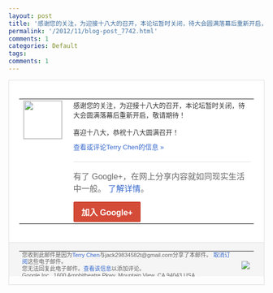 ```yaml
---
layout: post
title: '感谢您的关注，为迎接十八大的召开，本论坛暂时关闭，待大会圆满落幕后重新开启，敬请期...'
permalink: '/2012/11/blog-post_7742.html'
comments: 1
categories: Default
tags: 
comments: 1
---
```

<div style="border:solid 1px #dfdfdf;color:#686868;font:13px Arial"><div style="background-color:#fff;padding:20px;"><table cellpadding="0" cellspacing="0"><tr><td style="padding-right:15px;vertical-align:top"><a href="https://plus.google.com/_/notifications/emlink?emrecipient=110200756825219614165&amp;emid=CIi5-Me3vrMCFWGZTAodFTIAAA&amp;path=%2F108643996575278738906&amp;dt=1352345497512&amp;uob=8"><img height="75" src="https://lh3.googleusercontent.com/-KKRGTyJ5Bl0/AAAAAAAAAAI/AAAAAAAAEEY/jllxqER5dCk/s75-c-k-a/photo.jpg" style="border:solid 1px #cccccc;" width="75"/></a></td><td style="width:578px;color:#333;font:13px Arial;vertical-align:top"><div style="padding-bottom:10px">感谢您的关注，为迎接十八大的召开，本论坛<wbr/>暂时关闭，待大会圆满落幕后重新开启，敬请<wbr/>期待！&nbsp;<br/><br/>喜迎十八大，恭祝十八大圆满召开！</div><a href="https://plus.google.com/_/notifications/emlink?emrecipient=110200756825219614165&amp;emid=CIi5-Me3vrMCFWGZTAodFTIAAA&amp;path=%2F108643996575278738906%2Fposts%2FfNDT1rbVLge%3Fgpinv%3DAMIXal-B0WL2jxkSAzZEh2H7dj8nrTQqxd2QsmumzeeVjsAaOHd7dxIjLOiQOyZTq0rORM5ZUFX6VXQ6dUsYz86mfACcKzfK-EAkH3OUtZQM7Yocja8rQwc&amp;dt=1352345497512&amp;uob=8" style="color:#3366CC;text-decoration:none">查看或评论Terry Chen的信息 »</a><div style="margin-top:20px;border-top:solid 1px #dfdfdf"><div style="padding:15px 0;color:#686868;font:16px Arial">有了 Google+，在网上分享内容就如同现实生活中一般。 <a href="http://www.google.com/+/learnmore/" style="color:#3366CC;text-decoration:none">了解详情</a>。</div><a href="https://plus.google.com/_/notifications/emlink?emrecipient=110200756825219614165&amp;emid=CIi5-Me3vrMCFWGZTAodFTIAAA&amp;path=%2F%3Fgpinv%3DAMIXal-B0WL2jxkSAzZEh2H7dj8nrTQqxd2QsmumzeeVjsAaOHd7dxIjLOiQOyZTq0rORM5ZUFX6VXQ6dUsYz86mfACcKzfK-EAkH3OUtZQM7Yocja8rQwc&amp;dt=1352345497512&amp;uob=8" style="display:inline-block;padding:7px 15px;background-color:#d44b38; color:#fff;font-size:16px; font-weight:bold;border-radius:2px;-webkit-border-radius:2px; -moz-border-radius:2px;border:solid 1px #c43b28; white-space:nowrap;text-decoration:none">加入 Google+</a></div></td></tr></table></div><div style="border-top:solid 1px #dfdfdf;padding:0 20px; background-color:#f5f5f5"><table cellpadding="0" cellspacing="0" style="height:50px"><tbody><tr><td style="vertical-align:middle;width:100%; color:#636363;font:11px Arial; line-height:120%">您收到此邮件是因为<a href="https://plus.google.com/_/notifications/emlink?emrecipient=110200756825219614165&amp;emid=CIi5-Me3vrMCFWGZTAodFTIAAA&amp;path=%2F108643996575278738906%3Fgpinv%3DAMIXal-B0WL2jxkSAzZEh2H7dj8nrTQqxd2QsmumzeeVjsAaOHd7dxIjLOiQOyZTq0rORM5ZUFX6VXQ6dUsYz86mfACcKzfK-EAkH3OUtZQM7Yocja8rQwc&amp;dt=1352345497512&amp;uob=8" style="color:#3366CC;text-decoration:none">Terry Chen</a>与jack29834582t@gmail.com分享了本邮件。 <a href="https://plus.google.com/_/notifications/emlink?emrecipient=110200756825219614165&amp;emid=CIi5-Me3vrMCFWGZTAodFTIAAA&amp;path=%2F_%2Fnonplus%2Femailsettings%3Fgpinv%3DAMIXal-B0WL2jxkSAzZEh2H7dj8nrTQqxd2QsmumzeeVjsAaOHd7dxIjLOiQOyZTq0rORM5ZUFX6VXQ6dUsYz86mfACcKzfK-EAkH3OUtZQM7Yocja8rQwc%26est%3DADH5u8XEntezLCX6BWBO6XqbZQJm-aSGgzjeb9OZOYcJuAQjIHKREBK0ESCAs5RR9mtSbn5l4c4Vt-94IWfbjpRf0M3giCJNqFaUfdjgH7KkWxI3SZV_5Z-Kq9AteMy4OTAEN8Q2y_wYD4ZUnOK_kgIlQg4pppHhwg&amp;dt=1352345497512&amp;uob=8" style="color:#3366CC;text-decoration:none">取消订阅</a>这些电子邮件。<br/>您无法回复此电子邮件。<a href="https://plus.google.com/_/notifications/emlink?emrecipient=110200756825219614165&amp;emid=CIi5-Me3vrMCFWGZTAodFTIAAA&amp;path=%2F108643996575278738906%2Fposts%2FfNDT1rbVLge%3Fgpinv%3DAMIXal-B0WL2jxkSAzZEh2H7dj8nrTQqxd2QsmumzeeVjsAaOHd7dxIjLOiQOyZTq0rORM5ZUFX6VXQ6dUsYz86mfACcKzfK-EAkH3OUtZQM7Yocja8rQwc&amp;dt=1352345497512&amp;uob=8" style="color:#3366CC;text-decoration:none">查看该信息</a>以添加评论。<br/>Google Inc., 1600 Amphitheatre Pkwy, Mountain View, CA 94043 USA<br/></td><td><img src="https://ssl.gstatic.com/s2/oz/images/notifications/logo/google-plus-6617a72bb36cc548861652780c9e6ff1.png"/></td></tr></tbody></table></div></div>